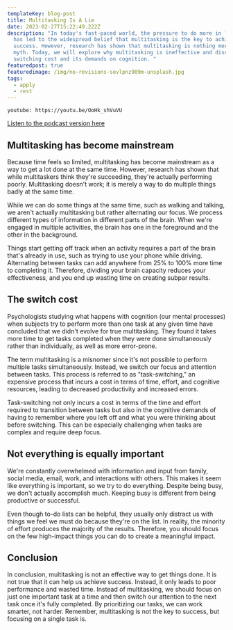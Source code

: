 ```yaml
---
templateKey: blog-post
title: Multitasking Is A Lie
date: 2023-02-27T15:22:49.222Z
description: "In today's fast-paced world, the pressure to do more in less time
  has led to the widespread belief that multitasking is the key to achieving
  success. However, research has shown that multitasking is nothing more than a
  myth. Today, we will explore why multitasking is ineffective and discuss the
  switching cost and its demands on cognition. "
featuredpost: true
featuredimage: /img/no-revisions-sevlpnz909m-unsplash.jpg
tags:
  - apply
  - rest
---
```

`youtube: https://youtu.be/OoHk_shVuVU`

[Listen to the podcast version here](https://thedebuglife.buzzsprout.com/2037301/12337045-28-multitasking-is-a-lie)

## Multitasking has become mainstream

Because time feels so limited, multitasking has become mainstream as a way to get a lot done at the same time. However, research has shown that while multitaskers think they're succeeding, they're actually performing poorly. Multitasking doesn't work; it is merely a way to do multiple things badly at the same time.

While we can do some things at the same time, such as walking and talking, we aren't actually multitasking but rather alternating our focus. We process different types of information in different parts of the brain. When we're engaged in multiple activities, the brain has one in the foreground and the other in the background.

Things start getting off track when an activity requires a part of the brain that's already in use, such as trying to use your phone while driving. Alternating between tasks can add anywhere from 25% to 100% more time to completing it. Therefore, dividing your brain capacity reduces your effectiveness, and you end up wasting time on creating subpar results.

## The switch cost

Psychologists studying what happens with cognition (our mental processes) when subjects try to perform more than one task at any given time have concluded that we didn't evolve for true multitasking. They found it takes more time to get tasks completed when they were done simultaneously rather than individually, as well as more error-prone.

The term multitasking is a misnomer since it's not possible to perform multiple tasks simultaneously. Instead, we switch our focus and attention between tasks. This process is referred to as "task-switching," an expensive process that incurs a cost in terms of time, effort, and cognitive resources, leading to decreased productivity and increased errors.

Task-switching not only incurs a cost in terms of the time and effort required to transition between tasks but also in the cognitive demands of having to remember where you left off and what you were thinking about before switching. This can be especially challenging when tasks are complex and require deep focus.

## Not everything is equally important

We're constantly overwhelmed with information and input from family, social media, email, work, and interactions with others. This makes it seem like everything is important, so we try to do everything. Despite being busy, we don't actually accomplish much. Keeping busy is different from being productive or successful.

Even though to-do lists can be helpful, they usually only distract us with things we feel we must do because they're on the list. In reality, the minority of effort produces the majority of the results. Therefore, you should focus on the few high-impact things you can do to create a meaningful impact.

## Conclusion

In conclusion, multitasking is not an effective way to get things done. It is not true that it can help us achieve success. Instead, it only leads to poor performance and wasted time. Instead of multitasking, we should focus on just one important task at a time and then switch our attention to the next task once it's fully completed. By prioritizing our tasks, we can work smarter, not harder. Remember, multitasking is not the key to success, but focusing on a single task is.